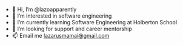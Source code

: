 - 👋 Hi, I’m @lazoapparently
- 👀 I’m interested in software engineering
- 🌱 I’m currently learning Software Engineering at Holberton School
- 💞️ I’m looking for support and career mentorship
- 📫 Email me lazarusmamai@gmail.com

<!---
lazoapparently/lazoapparently is a ✨ special ✨ repository because its `README.md` (this file) appears on your GitHub profile.
You can click the Preview link to take a look at your changes.
--->
